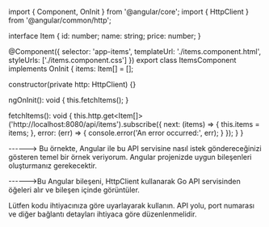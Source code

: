 import { Component, OnInit } from '@angular/core';
import { HttpClient } from '@angular/common/http';

interface Item {
  id: number;
  name: string;
  price: number;
}

@Component({
  selector: 'app-items',
  templateUrl: './items.component.html',
  styleUrls: ['./items.component.css']
})
export class ItemsComponent implements OnInit {
  items: Item[] = [];

  constructor(private http: HttpClient) {}

  ngOnInit(): void {
    this.fetchItems();
  }

  fetchItems(): void {
    this.http.get<Item[]>('http://localhost:8080/api/items').subscribe({
      next: (items) => {
        this.items = items;
      },
      error: (err) => {
        console.error('An error occurred:', err);
      }
    });
  }
}






------> Bu örnekte, Angular ile bu API servisine nasıl istek göndereceğinizi gösteren temel bir örnek veriyorum. Angular projenizde uygun bileşenleri oluşturmanız gerekecektir.

------>Bu Angular bileşeni, HttpClient kullanarak Go API servisinden öğeleri alır ve bileşen içinde görüntüler.

Lütfen kodu ihtiyacınıza göre uyarlayarak kullanın. API yolu, port numarası ve diğer bağlantı detayları ihtiyaca göre düzenlenmelidir.
